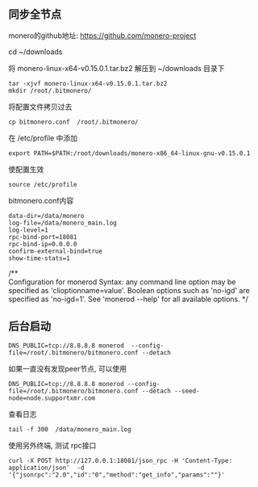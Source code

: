 ## 同步全节点
monero的github地址: https://github.com/monero-project

cd ~/downloads

将 monero-linux-x64-v0.15.0.1.tar.bz2 解压到 ~/downloads 目录下
```shell script
tar -xjvf monero-linux-x64-v0.15.0.1.tar.bz2  
mkdir /root/.bitmonero/
```

将配置文件拷贝过去
```$xslt
cp bitmonero.conf  /root/.bitmonero/
```

在 /etc/profile 中添加
```
export PATH=$PATH:/root/downloads/monero-x86_64-linux-gnu-v0.15.0.1
```
使配置生效
```$xslt
source /etc/profile
```
bitmonero.conf内容
```$xslt
data-dir=/data/monero
log-file=/data/monero_main.log
log-level=1
rpc-bind-port=18081
rpc-bind-ip=0.0.0.0
confirm-external-bind=true
show-time-stats=1
```
/**  
 Configuration for monerod
 Syntax: any command line option may be specified as 'clioptionname=value'.
         Boolean options such as 'no-igd' are specified as 'no-igd=1'.
 See 'monerod --help' for all available options.
*/

## 后台启动
```$xslt
DNS_PUBLIC=tcp://8.8.8.8 monerod  --config-file=/root/.bitmonero/bitmonero.conf --detach
```
如果一直没有发现peer节点, 可以使用
```$xslt
DNS_PUBLIC=tcp://8.8.8.8 monerod --config-file=/root/.bitmonero/bitmonero.conf --detach --seed-node=node.supportxmr.com
```
查看日志
```$xslt
tail -f 300  /data/monero_main.log
```
使用另外终端, 测试 rpc接口
```$xslt
curl -X POST http://127.0.0.1:18081/json_rpc -H 'Content-Type: application/json'  -d '{"jsonrpc":"2.0","id":"0","method":"get_info","params":""}' 
```
